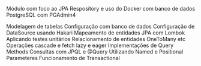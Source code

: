 Módulo com foco ao JPA Respository e uso do Docker com banco de dados PostgreSQL com PGAdmin4

Modelagem de tabelas
Configuração com banco de dados
Configuração de DataSource usando Hakari
Mapeamento de entidades JPA com Lombok
Aplicando testes unitários
Relacionamento de entidades OneToMany etc
Operações cascade e fetch lazy e eager
Implementações de Query Methods
Consultas com JPQL e @Query
Utilizando Named e Positional Parameteres
Funcionamento de Transactional

